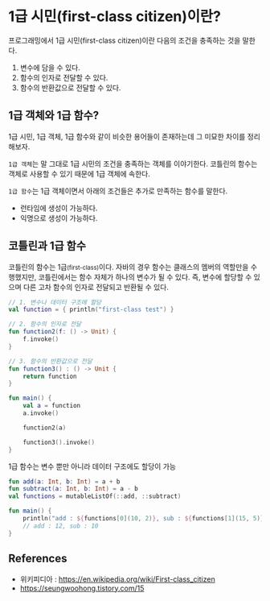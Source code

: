 # 1급 시민(first-class citizen)이란?

프로그래밍에서 1급 시민(first-class citizen)이란 다음의 조건을 충족하는 것을 말한다.

1. 변수에 담을 수 있다.
2. 함수의 인자로 전달할 수 있다.
3. 함수의 반환값으로 전달할 수 있다.

## 1급 객체와 1급 함수?

1급 시민, 1급 객체, 1급 함수와 같이 비슷한 용어들이 존재하는데 그 미묘한 차이를 정리해보자.

`1급 객체`는 말 그대로 1급 시민의 조건을 충족하는 객체를 이야기한다. 코틀린의 함수는 객체로 사용할 수 있기 때문에 1급 객체에 속한다.

`1급 함수`는 1급 객체이면서 아래의 조건들은 추가로 만족하는 함수를 말한다.

- 런타임에 생성이 가능하다.
- 익명으로 생성이 가능하다.

## 코틀린과 1급 함수

코틀린의 함수는 1급<small>(first-class)</small>이다. 자바의 경우 함수는 클래스의 멤버의 역할만을 수행했지만, 코틀린에서는 함수 자체가 하나의 변수가 될 수 있다. 즉, 변수에 할당할 수 있으며 다른 고차 함수의 인자로 전달되고 반환될 수 있다. 

```kotlin
// 1. 변수나 데이터 구조에 할당
val function = { println("first-class test") }

// 2. 함수의 인자로 전달
fun function2(f: () -> Unit) {
    f.invoke()
}

// 3. 함수의 반환값으로 전달
fun function3() : () -> Unit {
    return function
}

fun main() {
    val a = function
    a.invoke()

    function2(a)

    function3().invoke()
}
```

1급 함수는 변수 뿐만 아니라 데이터 구조에도 할당이 가능

```kotlin
fun add(a: Int, b: Int) = a + b
fun subtract(a: Int, b: Int) = a - b
val functions = mutableListOf(::add, ::subtract)

fun main() {
    println("add : ${functions[0](10, 2)}, sub : ${functions[1](15, 5)}")
    // add : 12, sub : 10
}
```

## References

- 위키피디아 : https://en.wikipedia.org/wiki/First-class_citizen
- https://seungwoohong.tistory.com/15